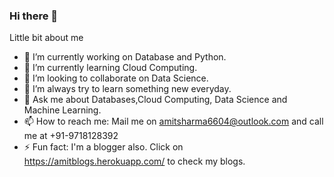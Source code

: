 ### Hi there 👋

Little bit about me 

- 🔭 I’m currently working on Database and Python.
- 🌱 I’m currently learning Cloud Computing.
- 👯 I’m looking to collaborate on Data Science.
- 🤔 I’m always try to learn something new everyday.
- 💬 Ask me about Databases,Cloud Computing, Data Science and Machine Learning.
- 📫 How to reach me: Mail me on amitsharma6604@outlook.com and call me at +91-9718128392
- ⚡ Fun fact: I'm a blogger also. Click on https://amitblogs.herokuapp.com/ to check my blogs.
